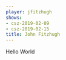 ```yaml
---
player: jfitzhugh
shows:
- csz-2019-02-09
- csz-2019-02-15
title: John Fitzhugh
---
```


Hello World
